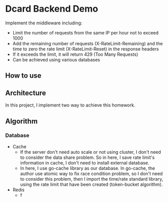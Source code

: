 # Dcard Backend Demo
Implement the middleware including:
- Limit the number of requests from the same IP per hour not to exceed 1000
- Add the remaining number of requests (X-RateLimit-Remaining) and the time to zero the rate limit (X-RateLimit-Reset) in the response headers
- If it exceeds the limit, it will return 429 (Too Many Requests)
- Can be achieved using various databases

## How to use 


## Architecture 
In this project, I implement two way to achieve this homework. 

## Algorithm 


### Database 
- Cache
    - If the server don't need auto scale or not using cluster, I don't need to consider the data share problem. So in here, I save rate limit's information in cache, I don't need to install external database.
    - In here, I use go-cache library as our database. In go-cache, the author use atomic way to fix race condition problem, so I don't need to consider this problem, then I import the time/rate standard library, using the rate limit that have been created (token-bucket algorithm).
- Redis 
    -  f    
## 
## 
